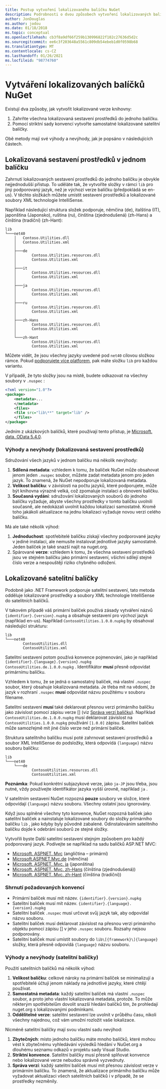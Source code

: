 ```yaml
---
title: Postup vytvoření lokalizovaného balíčku NuGet
description: Podrobnosti o dvou způsobech vytvoření lokalizovaných balíčků NuGet, a to buď zahrnutím všech sestavení do jednoho balíčku, nebo publikováním samostatných sestavení.
author: JonDouglas
ms.author: jodou
ms.date: 01/18/2018
ms.topic: conceptual
ms.openlocfilehash: cb3f8a9df66f259b130996822f102c27636d5d2c
ms.sourcegitcommit: ee6c3f203648a5561c809db54ebeb1d0f0598b68
ms.translationtype: MT
ms.contentlocale: cs-CZ
ms.lasthandoff: 01/26/2021
ms.locfileid: "98774760"
---
```

# <a name="creating-localized-nuget-packages"></a>Vytváření lokalizovaných balíčků NuGet

Existují dva způsoby, jak vytvořit lokalizované verze knihovny:

1. Zahrňte všechna lokalizovaná sestavení prostředků do jednoho balíčku.
1. Pomocí striktní sady konvencí vytvořte samostatné lokalizované satelitní balíčky.

Obě metody mají své výhody a nevýhody, jak je popsáno v následujících částech.

## <a name="localized-resource-assemblies-in-a-single-package"></a>Lokalizovaná sestavení prostředků v jednom balíčku

Zahrnutí lokalizovaných sestavení prostředků do jednoho balíčku je obvykle nejjednodušší přístup. To uděláte tak, že vytvoříte složky v rámci `lib` pro jiný podporovaný jazyk, než je výchozí verze balíčku (předpokládá se en-us). V těchto složkách můžete umístit sestavení prostředků a lokalizované soubory XML technologie IntelliSense.

Například následující struktura složek podporuje, němčina (de), italština (IT), japonština (Japonsko), ruština (ru), čínština (zjednodušená) (zh-Hans) a čínština (tradiční) (zh-Hant):

```
lib
└───net40
    │   Contoso.Utilities.dll
    │   Contoso.Utilities.xml
    │
    ├───de
    │       Contoso.Utilities.resources.dll
    │       Contoso.Utilities.xml
    │
    ├───it
    │       Contoso.Utilities.resources.dll
    │       Contoso.Utilities.xml
    │
    ├───ja
    │       Contoso.Utilities.resources.dll
    │       Contoso.Utilities.xml
    │
    ├───ru
    │       Contoso.Utilities.resources.dll
    │       Contoso.Utilities.xml
    │
    ├───zh-Hans
    │       Contoso.Utilities.resources.dll
    │       Contoso.Utilities.xml
    │
    └───zh-Hant
            Contoso.Utilities.resources.dll
            Contoso.Utilities.xml
```

Můžete vidět, že jsou všechny jazyky uvedené pod `net40` cílovou složkou rámce. Pokud [podporujete více platforem](../create-packages/supporting-multiple-target-frameworks.md), pak máte složku `lib` pro každou variantu.

V případě, že tyto složky jsou na místě, budete odkazovat na všechny soubory v `.nuspec` :

```xml
<?xml version="1.0"?>
<package>
    <metadata>...
    </metadata>
    <files>
    <file src="lib\**" target="lib" />
    </files>
</package>
```

Jedním z ukázkových balíčků, které používají tento přístup, je [Microsoft. data. OData 5.4.0](https://nuget.org/packages/Microsoft.Data.OData/5.4.0).

### <a name="advantages-and-disadvantages-localized-resource-assemblies"></a>Výhody a nevýhody (lokalizovaná sestavení prostředků)

Sdružování všech jazyků v jednom balíčku má několik nevýhody:

1. **Sdílená metadata**: vzhledem k tomu, že balíček NuGet může obsahovat jenom jeden `.nuspec` soubor, můžete zadat metadata jenom pro jeden jazyk. To znamená, že NuGet nepodporuje lokalizovaná metadata.
1. **Velikost balíčku**: v závislosti na počtu jazyků, které podporujete, může být knihovna výrazně velká, což zpomaluje instalaci a obnovení balíčku.
1. **Současná vydání**: sdružování lokalizovaných souborů do jednoho balíčku vyžaduje, abyste všechny prostředky v tomto balíčku uvolnili současně, ale nedokázali uvolnit každou lokalizaci samostatně. Kromě toho jakákoli aktualizace na jednu lokalizaci vyžaduje novou verzi celého balíčku.

Má ale také několik výhod:

1. **Jednoduchost**: spotřebitelé balíčku získají všechny podporované jazyky v jediné instalaci, ale nemusíte instalovat jednotlivé jazyky samostatně. Jeden balíček je také snazší najít na nuget.org.
1. Spárované **verze**: vzhledem k tomu, že všechna sestavení prostředků jsou ve stejném balíčku jako primární sestavení, všichni sdílejí stejné číslo verze a nespouštějí riziko chybného odložení.

## <a name="localized-satellite-packages"></a>Lokalizované satelitní balíčky

Podobně jako .NET Framework podporuje satelitní sestavení, tato metoda odděluje lokalizované prostředky a soubory XML technologie IntelliSense do satelitních balíčků.

V takovém případě váš primární balíček používá zásady vytváření názvů `{identifier}.{version}.nupkg` a obsahuje sestavení pro výchozí jazyk (například en-us). Například `ContosoUtilities.1.0.0.nupkg` by obsahoval následující strukturu:

```
lib
└───net40
        ContosoUtilities.dll
        ContosoUtilities.xml
```

Satelitní sestavení potom používá konvence pojmenování, jako je například `{identifier}.{language}.{version}.nupkg` `ContosoUtilities.de.1.0.0.nupkg` . Identifikátor **musí** přesně odpovídat primárnímu balíčku.

Vzhledem k tomu, že se jedná o samostatný balíček, má vlastní `.nuspec` soubor, který obsahuje lokalizovaná metadata. Je třeba mít na vědomí, že jazyk v rozhraní `.nuspec` **musí** odpovídat názvu použitému v souboru filename.

Satelitní sestavení **musí** také deklarovat přesnou verzi primárního balíčku jako závislost pomocí zápisu verze [] (viz [Správa verzí balíčku](../concepts/package-versioning.md)). Například `ContosoUtilities.de.1.0.0.nupkg` musí deklarovat závislost na `ContosoUtilities.1.0.0.nupkg` používání `[1.0.0]` zápisu. Satelitní balíček může samozřejmě mít jiné číslo verze než primární balíček.

Struktura satelitního balíčku musí poté zahrnovat sestavení prostředků a soubor XML IntelliSense do podsložky, která odpovídá `{language}` názvu souboru balíčku:

```
lib
└───net40
    └───de
            ContosoUtilities.resources.dll
            ContosoUtilities.xml
```

**Poznámka**: Pokud konkrétní subjazykové verze, jako `ja-JP` jsou třeba, jsou nutné, vždy používejte identifikátor jazyka vyšší úrovně, například `ja` .

V satelitním sestavení NuGet rozpozná **pouze** soubory ve složce, které odpovídají `{language}` názvu souboru. Všechny ostatní jsou ignorovány.

Když jsou splněné všechny tyto konvence, NuGet rozpozná balíček jako satelitní balíček a nainstaluje lokalizované soubory do složky primárního balíčku `lib` , jako kdyby byly původně zabalené. Odinstalováním satelitního balíčku dojde k odebrání souborů ze stejné složky.

Vytvořili byste Další satelitní sestavení stejným způsobem pro každý podporovaný jazyk. Podívejte se například na sadu balíčků ASP.NET MVC:

- [Microsoft. ASPNET. Mvc](https://nuget.org/packages/Microsoft.AspNet.Mvc) (angličtina – primární)
- [Microsoft.ASPNET.Mvc.de](https://nuget.org/packages/Microsoft.AspNet.Mvc.de) (němčina)
- [Microsoft. ASPNET. Mvc. ja](https://nuget.org/packages/Microsoft.AspNet.Mvc.ja) (japonština)
- [Microsoft. ASPNET. Mvc. zh-Hans](https://nuget.org/packages/Microsoft.AspNet.Mvc.zh-Hans) (čínština (zjednodušená))
- [Microsoft. ASPNET. Mvc. zh-Hant](https://nuget.org/packages/Microsoft.AspNet.Mvc.zh-Hant) (čínština (tradiční))

### <a name="summary-of-required-conventions"></a>Shrnutí požadovaných konvencí

- Primární balíček musí mít název. `{identifier}.{version}.nupkg`
- Satelitní balíček musí mít název. `{identifier}.{language}.{version}.nupkg`
- Satelitní balíček `.nuspec` musí určovat svůj jazyk tak, aby odpovídal názvu souboru.
- Satelitní balíček musí deklarovat závislost na přesnou verzi primárního objektu pomocí zápisu [] v jeho `.nuspec` souboru. Rozsahy nejsou podporovány.
- Satelitní balíček musí umístit soubory do `lib\[{framework}\]{language}` složky, která přesně odpovídá `{language}` názvu souboru.

### <a name="advantages-and-disadvantages-satellite-packages"></a>Výhody a nevýhody (satelitní balíčky)

Použití satelitních balíčků má několik výhod:

1. **Velikost balíčku**: celkové nároky na primární balíček se minimalizují a spotřebitelé účtují jenom náklady na jednotlivé jazyky, které chtějí používat.
1. **Samostatná metadata**: každý satelitní balíček má vlastní `.nuspec` soubor, a proto jeho vlastní lokalizovaná metadata, protože. To může některým spotřebitelům dovolit snazší hledání balíčků tím, že prohledají nuget.org s lokalizovanými podmínkami.
1. **Oddělitelné verze**: satelitní sestavení lze uvolnit v průběhu času, nikoli všechny najednou, což vám umožní rozložit vaše lokalizace.

Nicméně satelitní balíčky mají svou vlastní sadu nevýhod:

1. **Zbytečných**: místo jednoho balíčku máte mnoho balíčků, které mohou vést k zbytečnému vyhledávání výsledků hledání v NuGet.org a dlouhému seznamu odkazů v projektu sady Visual Studio.
1. **Striktní konvence**. Satelitní balíčky musí přesně splňovat konvence nebo lokalizované verze nebudou správně vyzvednuty.
1. **Správa verzí**: každý satelitní balíček musí mít přesnou závislost verze v primárním balíčku. To znamená, že aktualizace primárního balíčku může vyžadovat aktualizaci všech satelitních balíčků i v případě, že se prostředky nezměnily.
